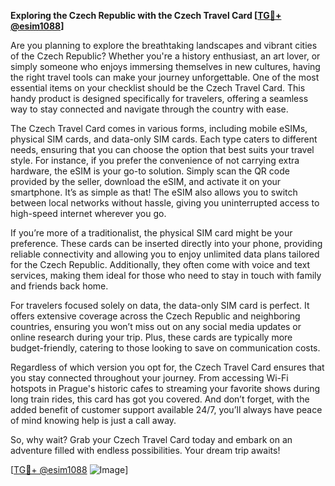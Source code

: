 **Exploring the Czech Republic with the Czech Travel Card [[TG💪+ @esim1088](https://t.me/s/esim1088)]**

Are you planning to explore the breathtaking landscapes and vibrant cities of the Czech Republic? Whether you're a history enthusiast, an art lover, or simply someone who enjoys immersing themselves in new cultures, having the right travel tools can make your journey unforgettable. One of the most essential items on your checklist should be the Czech Travel Card. This handy product is designed specifically for travelers, offering a seamless way to stay connected and navigate through the country with ease.

The Czech Travel Card comes in various forms, including mobile eSIMs, physical SIM cards, and data-only SIM cards. Each type caters to different needs, ensuring that you can choose the option that best suits your travel style. For instance, if you prefer the convenience of not carrying extra hardware, the eSIM is your go-to solution. Simply scan the QR code provided by the seller, download the eSIM, and activate it on your smartphone. It’s as simple as that! The eSIM also allows you to switch between local networks without hassle, giving you uninterrupted access to high-speed internet wherever you go.

If you’re more of a traditionalist, the physical SIM card might be your preference. These cards can be inserted directly into your phone, providing reliable connectivity and allowing you to enjoy unlimited data plans tailored for the Czech Republic. Additionally, they often come with voice and text services, making them ideal for those who need to stay in touch with family and friends back home.

For travelers focused solely on data, the data-only SIM card is perfect. It offers extensive coverage across the Czech Republic and neighboring countries, ensuring you won’t miss out on any social media updates or online research during your trip. Plus, these cards are typically more budget-friendly, catering to those looking to save on communication costs.

Regardless of which version you opt for, the Czech Travel Card ensures that you stay connected throughout your journey. From accessing Wi-Fi hotspots in Prague's historic cafes to streaming your favorite shows during long train rides, this card has got you covered. And don’t forget, with the added benefit of customer support available 24/7, you’ll always have peace of mind knowing help is just a call away.

So, why wait? Grab your Czech Travel Card today and embark on an adventure filled with endless possibilities. Your dream trip awaits!

[[TG💪+ @esim1088](https://t.me/s/esim1088) ![Image](https://i.postimg.cc/Y0z9fWf4/image.png)]